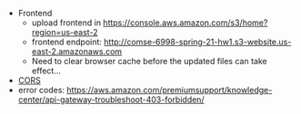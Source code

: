- Frontend
    - upload frontend in https://console.aws.amazon.com/s3/home?region=us-east-2
    - frontend endpoint: http://comse-6998-spring-21-hw1.s3-website.us-east-2.amazonaws.com
    - Need to clear browser cache before the updated files can take effect...
- [CORS](https://developer.mozilla.org/en-US/docs/Web/HTTP/CORS)
- error codes: https://aws.amazon.com/premiumsupport/knowledge-center/api-gateway-troubleshoot-403-forbidden/